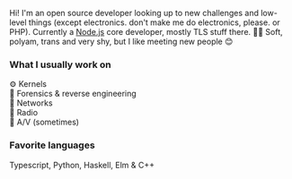 Hi! I'm an open source developer looking up to new challenges and low-level things (except electronics. don't make me do electronics, please. or PHP). Currently a [Node.js](https://nodejs.org) core developer, mostly TLS stuff there. 🏳️‍🌈 Soft, polyam, trans and very shy, but I like meeting new people 😊

### What I usually work on

⚙️ Kernels  
🔬 Forensics & reverse engineering  
📠 Networks  
📡 Radio  
🎥 A/V (sometimes)  

### Favorite languages

Typescript, Python, Haskell, Elm & C++
